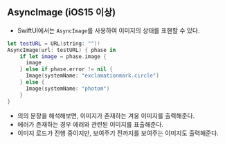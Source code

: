 ## AsyncImage (iOS15 이상)

- SwiftUI에서는 ```AsyncImage```를 사용하여 이미지의 상태를 표핸할 수 있다.

```swift 
let testURL = URL(string: "")!
AsyncImage(url: testURL) { phase in
    if let image = phase.image {
      image
    } else if phase.error != nil {
      Image(systemName: "exclamationmark.circle")
    } else {
      Image(systemName: "photom")
    }
}
```

- 의의 문장을 해석해보면, 이미지가 존재하는 겨웅 이미지를 출력해준다.
- 에러가 존재하는 경우 에러와 관련된 이미지를 표출해준다.
- 이미지 로드가 진행 중이지만, 보여주기 전까지를 보여주는 이미지도 출력해준다.
